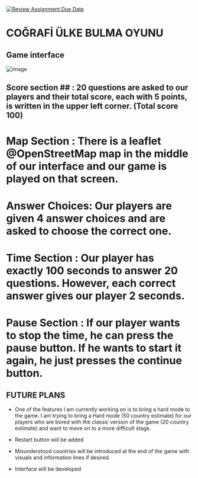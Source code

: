 [![Review Assignment Due Date](https://classroom.github.com/assets/deadline-readme-button-22041afd0340ce965d47ae6ef1cefeee28c7c493a6346c4f15d667ab976d596c.svg)](https://classroom.github.com/a/ATV5e7Id)

# COĞRAFİ ÜLKE BULMA OYUNU

## Game interface
![image](https://github.com/user-attachments/assets/7f3f6979-1fb7-4bf3-943a-11beabf6fb69)


## Score section ## : 20 questions are asked to our players and their total score, each with 5 points, is written in the upper left corner. (Total score 100)
# Map Section : There is a leaflet @OpenStreetMap map in the middle of our interface and our game is played on that screen.
# Answer Choices: Our players are given 4 answer choices and are asked to choose the correct one.
# Time Section : Our player has exactly 100 seconds to answer 20 questions. However, each correct answer gives our player 2 seconds.
# Pause Section : If our player wants to stop the time, he can press the pause button. If he wants to start it again, he just presses the continue button.


## FUTURE PLANS

* One of the features I am currently working on is to bring a hard mode to the game. I am trying to bring a Hard mode (50 country estimate) for our players who are bored with the classic version of the game (20 country estimate) and want to move on to a more difficult stage.

* Restart button will be added

* Misunderstood countries will be introduced at the end of the game with visuals and information lines if desired.

* Interface will be developed
